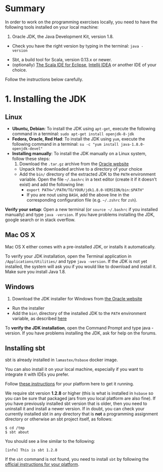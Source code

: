 # Summary
In order to work on the programming exercises locally, you need to have the following tools installed on your local machine:

1. Oracle JDK, the Java Development Kit, version 1.8. 
  - Check you have the right version by typing in the terminal: `java -version`
* Sbt, a build tool for Scala, version 0.13.x or newer.
* (optionally) [The Scala IDE for Eclipse](http://scala-ide.org/), [Intellij IDEA](https://www.jetbrains.com/idea/) or another IDE of your choice.

Follow the instructions below carefully.

# 1. Installing the JDK

## Linux

- **Ubuntu, Debian**: To install the JDK using `apt-get`, execute the following command in a terminal: `sudo apt-get install openjdk-8-jdk`
- **Fedora, Oracle, Red Had**: To install the JDK using `yum`, execute the following command in a terminal: `su -c "yum install java-1.8.0-openjdk-devel"`
- **Installing manually**: To install the JDK manually on a Linux system, follow these steps:
  1. Download the `.tar.gz` archive from the [Oracle website](http://www.oracle.com/technetwork/java/javase/downloads/jdk8-downloads-2133151.html)
  * Unpack the downloaded archive to a directory of your choice
  * Add the `bin/` directory of the extracted JDK to the `PATH` environment variable. Open the file `~/.bashrc` in a text editor (create it if it doesn't exist) and add the following line:
    - `export PATH="/PATH/TO/YOUR/jdk1.8.0-VERSION/bin:$PATH"` 
    - If you are nout using `BASH`, add the above line in the corresponding configuration file (e.g. `~/.zshrc` for `zsh`).

**Verify your setup**: Open a new terminal (or `source ~/.bashrc` if you installed manually) and type `java -version`. If you have problems installing the JDK, google search or in stack overflow.

## Mac OS X

Mac OS X either comes with a pre-installed JDK, or installs it automatically.

To verify your JDK installation, open the Terminal application in `/Applications/Utilities/` and type `java -version`. If the JDK is not yet installed, the system will ask you if you would like to download and install it. Make sure you install Java 1.8.

## Windows

1. Download the JDK installer for Windows from [the Oracle website](http://www.oracle.com/technetwork/java/javase/downloads/jdk8-downloads-2133151.html)
* Run the installer
* Add the `bin\` directory of the installed JDK to the `PATH` environment variable, as described [here](http://www.java.com/en/download/help/path.xml)

To **verify the JDK installation**, open the Command Prompt and type java -version. If you have problems installing the JDK, ask for help on the forums.

## Installing sbt

sbt is already installed in `lamastex/hsbase` docker image.

You can also install it on your local machine, especially if you want to integrate it with IDEs you prefer.

Follow [these instructions](http://www.scala-sbt.org/release/docs/Setup.html) for your platform here to get it running.

We require sbt version **1.2.8** or higher (this is what is installed in `hsbase` so you can be sure that packaged jars from you local platform are also fine). 
If you have previously installed sbt version that is older, then you need to uninstall it and install a newer version. 
If in doubt, you can check your currently installed sbt in any directory that is **not** a programming assignment directory or otherwise an sbt project itself, as follows:

```
$ cd /tmp
$ sbt about
```

You should see a line similar to the following:

```
[info] This is sbt 1.2.8
```

If the `sbt` command is not found, you need to install `sbt` by following the [official instructions for your platform](https://www.scala-sbt.org/release/docs/Setup.html).

